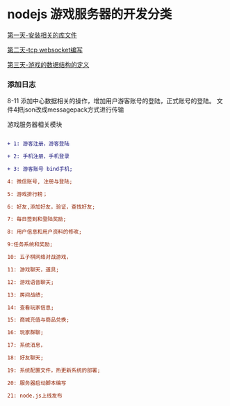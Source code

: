# nodejs 游戏服务器的开发分类

[第一天-安装相关的库文件](https://github.com/sanzhixiong1986/nodejs/tree/main/1)

[第二天-tcp websocket编写](https://github.com/sanzhixiong1986/nodejs/tree/main/2)

[第三天-游戏的数据结构的定义](https://github.com/sanzhixiong1986/nodejs/tree/main/3)

### 添加日志

8-11 添加中心数据相关的操作，增加用户游客账号的登陆，正式账号的登陆。
文件4把json改成messagepack方式进行传输

游戏服务器相关模块

```diff

+ 1: 游客注册，游客登陆

+ 2: 手机注册，手机登录

+ 3: 游客账号 bind手机;

4: 微信账号, 注册与登陆;

5: 游戏排行耪；

6: 好友,添加好友，验证，查找好友;

7: 每日签到和登陆奖励;

8: 用户信息和用户资料的修改;

9:任务系统和奖励;

10: 五子棋网络对战游戏，

11: 游戏聊天，道具;

12: 游戏语音聊天;

13: 房间战绩;

14: 查看玩家信息;

15: 商城充值与商品兑换;

16: 玩家群聊;

17: 系统消息，

18: 好友聊天;

19: 系统配置文件，热更新系统的部署;

20: 服务器启动脚本编写

21: node.js上线发布